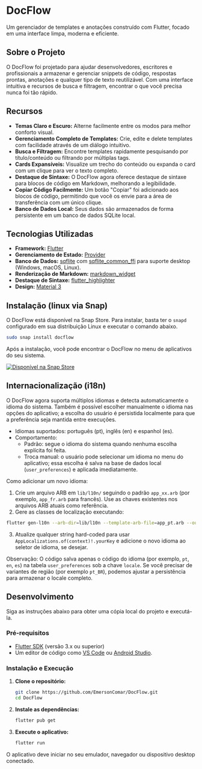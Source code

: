 # DocFlow

Um gerenciador de templates e anotações construído com Flutter, focado em uma interface limpa, moderna e eficiente.

##  Sobre o Projeto

O DocFlow foi projetado para ajudar desenvolvedores, escritores e profissionais a armazenar e gerenciar snippets de código, respostas prontas, anotações e qualquer tipo de texto reutilizável. Com uma interface intuitiva e recursos de busca e filtragem, encontrar o que você precisa nunca foi tão rápido.

## Recursos

- **Temas Claro e Escuro:** Alterne facilmente entre os modos para melhor conforto visual.
- **Gerenciamento Completo de Templates:** Crie, edite e delete templates com facilidade através de um diálogo intuitivo.
- **Busca e Filtragem:** Encontre templates rapidamente pesquisando por título/conteúdo ou filtrando por múltiplas tags.
- **Cards Expansíveis:** Visualize um trecho do conteúdo ou expanda o card com um clique para ver o texto completo.
- **Destaque de Sintaxe:** O DocFlow agora oferece destaque de sintaxe para blocos de código em Markdown, melhorando a legibilidade.
- **Copiar Código Facilmente:** Um botão "Copiar" foi adicionado aos blocos de código, permitindo que você os envie para a área de transferência com um único clique.
- **Banco de Dados Local:** Seus dados são armazenados de forma persistente em um banco de dados SQLite local.

## Tecnologias Utilizadas

- **Framework:** [Flutter](https://flutter.dev/)
- **Gerenciamento de Estado:** [Provider](https://pub.dev/packages/provider)
- **Banco de Dados:** [sqflite](https://pub.dev/packages/sqflite) com [sqflite_common_ffi](https://pub.dev/packages/sqflite_common_ffi) para suporte desktop (Windows, macOS, Linux).
- **Renderização de Markdown:** [markdown_widget](https://pub.dev/packages/markdown_widget)
- **Destaque de Sintaxe:** [flutter_highlighter](https://pub.dev/packages/flutter_highlighter)
- **Design:** [Material 3](https://m3.material.io/)

## Instalação (linux via Snap)

O DocFlow está disponível na Snap Store. Para instalar, basta ter o `snapd` configurado em sua distribuição Linux e executar o comando abaixo.

```sh
sudo snap install docflow 
```

Após a instalação, você pode encontrar o DocFlow no menu de aplicativos do seu sistema.

[![Disponível na Snap Store](https://snapcraft.io/pt/dark/install.svg)](https://snapcraft.io/docflow)

## Internacionalização (i18n)

O DocFlow agora suporta múltiplos idiomas e detecta automaticamente o idioma do sistema. Também é possível escolher manualmente o idioma nas opções do aplicativo; a escolha do usuário é persistida localmente para que a preferência seja mantida entre execuções.

- Idiomas suportados: português (pt), inglês (en) e espanhol (es).
- Comportamento:
    - Padrão: segue o idioma do sistema quando nenhuma escolha explícita foi feita.
    - Troca manual: o usuário pode selecionar um idioma no menu do aplicativo; essa escolha é salva na base de dados local (`user_preferences`) e aplicada imediatamente.

Como adicionar um novo idioma:

1. Crie um arquivo ARB em `lib/l10n/` seguindo o padrão `app_xx.arb` (por exemplo, `app_fr.arb` para francês). Use as chaves existentes nos arquivos ARB atuais como referência.
2. Gere as classes de localização executando:

```bash
flutter gen-l10n --arb-dir=lib/l10n --template-arb-file=app_pt.arb --output-localization-file=app_localizations.dart --output-dir=lib/generated
```

3. Atualize qualquer string hard-coded para usar `AppLocalizations.of(context)!.yourKey` e adicione o novo idioma ao seletor de idioma, se desejar.

Observação: O código salva apenas o código do idioma (por exemplo, `pt`, `en`, `es`) na tabela `user_preferences` sob a chave `locale`. Se você precisar de variantes de região (por exemplo `pt_BR`), podemos ajustar a persistência para armazenar o locale completo.

## Desenvolvimento

Siga as instruções abaixo para obter uma cópia local do projeto e executá-la.

### Pré-requisitos

- [Flutter SDK](https://flutter.dev/docs/get-started/install) (versão 3.x ou superior)
- Um editor de código como [VS Code](https://code.visualstudio.com/) ou [Android Studio](https://developer.android.com/studio).

### Instalação e Execução

1.  **Clone o repositório:**
    ```sh
    git clone https://github.com/EmersonComar/DocFlow.git
    cd DocFlow
    ```

2.  **Instale as dependências:**
    ```sh
    flutter pub get
    ```

3.  **Execute o aplicativo:**
    ```sh
    flutter run
    ```

O aplicativo deve iniciar no seu emulador, navegador ou dispositivo desktop conectado.